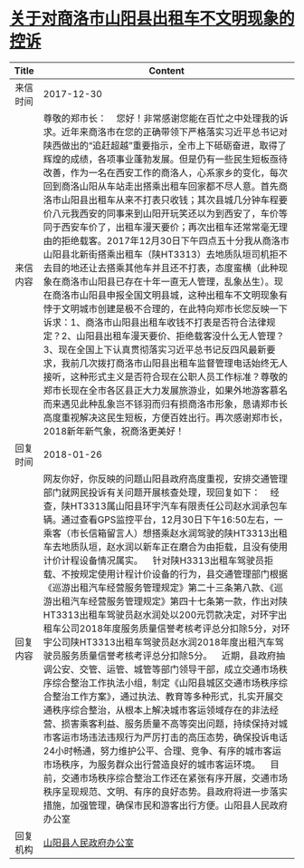 # [关于对商洛市山阳县出租车不文明现象的控诉](http://www.shangluo.gov.cn/zmhd/ldxxxx.jsp?urltype=leadermail.LeaderMailContentUrl&wbtreeid=1112&leadermailid=4497)

| Title |                                                                                                                                                                                                                                                                                                                                                             Content                                                                                                                                                                                                                                                                                                                                                             |
|:-----:|---------------------------------------------------------------------------------------------------------------------------------------------------------------------------------------------------------------------------------------------------------------------------------------------------------------------------------------------------------------------------------------------------------------------------------------------------------------------------------------------------------------------------------------------------------------------------------------------------------------------------------------------------------------------------------------------------------------------------------|
| 来信时间  | 2017-12-30                                                                                                                                                                                                                                                                                                                                                                                                                                                                                                                                                                                                                                                                                                                      |
| 来信内容  | 尊敬的郑市长：    您好！非常感谢您能在百忙之中处理我的诉求。近年来商洛市在您的正确带领下严格落实习近平总书记对陕西做出的“追赶超越”重要指示，全市上下砥砺奋进，取得了辉煌的成绩，各项事业蓬勃发展。但是仍有一些民生短板亟待改善，作为一名在西安工作的商洛人，心系家乡的变化，每次回到商洛山阳从车站走出搭乘出租车回家都不尽人意。首先商洛市山阳县出租车从来不打表只收钱；其次县城几分钟车程要价八元我西安的同事来到山阳开玩笑还以为到西安了，车价等同于西安车价了，出租车漫天要价；再次出租车还常常毫无理由的拒绝载客。2017年12月30日下午四点五十分我从商洛市山阳县北新街搭乘出租车（陕HT3313）去地质队垣司机拒不去目的地还让去搭乘其他车并且还不打表，态度蛮横（此种现象在商洛市山阳县已存在十年一直无人管理，乱象丛生）。现在商洛市山阳县申报全国文明县城，这种出租车不文明现象有悖于文明城市创建是极不合理的，在此特向郑市长您反映一下诉求：1、商洛市山阳县出租车收钱不打表是否符合法律规定？2、山阳县出租车漫天要价、拒绝载客没什么无人管理？3、现在全国上下认真贯彻落实习近平总书记反四风最新要求，我前几次拨打商洛市山阳县出租车监督管理电话始终无人接听，这种形式主义是否符合现在公职人员工作标准？尊敬的郑市长现在全市各区县正大力发展旅游业，如果外地游客慕名而来遇见此种乱象岂不铩羽而归有损商洛市形象，恳请郑市长高度重视解决这民生短板，方便百姓出行。再次感谢郑市长，2018新年新气象，祝商洛更美好！                                                           |
| 回复时间  | 2018-01-26                                                                                                                                                                                                                                                                                                                                                                                                                                                                                                                                                                                                                                                                                                                      |
| 回复内容  | 网友你好，你反映的问题山阳县政府高度重视，安排交通管理部门就网民投诉有关问题开展核查处理，现回复如下：    经查，陕HT3313属山阳县环宇汽车有限责任公司赵水润承包车辆。通过查看GPS监控平台，12月30日下午16:50左右，一乘客（市长信箱留言人）想搭乘赵水润驾驶的陕HT3313出租车去地质队垣，赵水润以新车正在磨合为由拒载，且没有使用计价计程设备情况属实。    针对陕H3313出租车驾驶员拒载、不按规定使用计程计价设备的行为，县交通管理部门根据《巡游出租汽车经营服务管理规定》第二十三条第八款、《巡游出租汽车经营服务管理规定》第四十七条第一款，作出对陕HT3313出租车驾驶员赵水润处以200元罚款决定，对环宇出租车公司2018年度服务质量信誉考核考评总分扣除5分，对环宇公司陕HT3313出租车驾驶员赵水润2018年度出租汽车驾驶员服务质量信誉考核考评总分扣除5分。    近期，县政府抽调公安、交管、运管、城管等部门领导干部，成立交通市场秩序综合整治工作执法小组，制定《山阳县城区交通市场秩序综合整治工作方案》，通过执法、教育等多种形式，扎实开展交通秩序综合整治，从根本上解决城市客运领域存在的非法经营、损害乘客利益、服务质量不高等突出问题，持续保持对城市客运市场违法违规行为严厉打击的高压态势，确保投诉电话24小时畅通，努力维护公平、合理、竞争、有序的城市客运市场秩序，为服务群众出行营造良好的城市客运环境。    目前，交通市场秩序综合整治工作还在紧张有序开展，交通市场秩序呈现规范、文明、有序的良好态势。县政府将进一步落实措施，加强管理，确保市民和游客出行方便。山阳县人民政府办公室 |
| 回复机构  | [山阳县人民政府办公室](../../category/agencies/山阳县人民政府办公室.md)                                                                                                                                                                                                                                                                                                                                                                                                                                                                                                                                                                                                                                                                             |